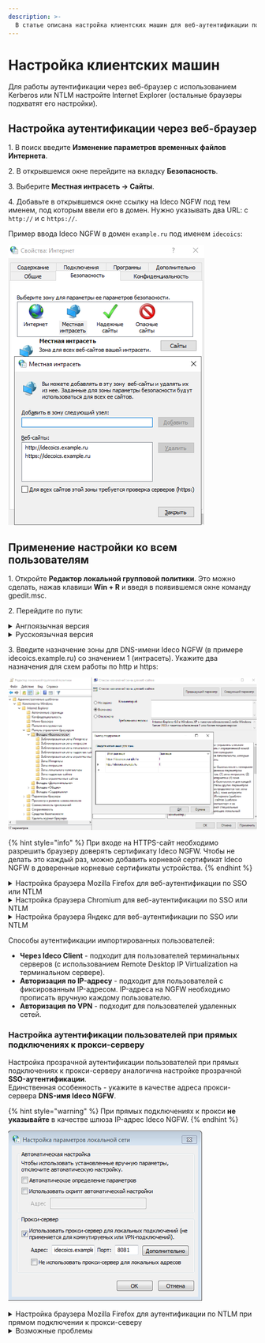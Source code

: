 ```yaml
---
description: >-
  В статье описана настройка клиентских машин для веб-аутентификации по SSO или NTLM.
---
```


# Настройка клиентских машин

Для работы аутентификации через веб-браузер с использованием Kerberos или NTLM настройте Internet Explorer (остальные браузеры подхватят его настройки).

## Настройка аутентификации через веб-браузер

1\. В поиск введите **Изменение параметров временных файлов Интернета**.

2\. В открывшемся окне перейдите на вкладку **Безопасность**.

3\. Выберите **Местная интрасеть -> Сайты**.

4\. Добавьте в открывшемся окне ссылку на Ideco NGFW под тем именем, под которым ввели его в домен. Нужно указывать два URL: c `http://` и с `https://`.

Пример ввода Ideco NGFW в домен `example.ru` под именем `idecoics`:

![](/.gitbook/assets/active-directory-user-authorization2.png)

## Применение настройки ко всем пользователям

1\. Откройте **Редактор локальной групповой политики**. Это можно сделать, нажав клавиши **Win + R** и введя в появившемся окне команду gpedit.msc.

2\. Перейдите по пути:

<details>

<summary>Англоязычная версия</summary>

**Local Group Policy Editor -> User Configuration -> Administrative Templates -> Windows Components -> Internet Explorer -> Internet Control Panel -> Security Page -> Site to Zone Assignment List**.

</details>

<details>

<summary>Русскоязычная версия</summary>

**Политика "Локальный компьютер" -> Конфигурация пользователя -> Административные шаблоны -> Компоненты Windows -> Internet Explorer -> Панель управления браузером -> Вкладка «Безопасность» -> Список назначений зоны для веб-сайтов**.

</details>

3\. Введите назначение зоны для DNS-имени Ideco NGFW (в примере idecoics.example.ru) со значением 1 (интрасеть). Укажите два назначения для схем работы по http и https:

![](/.gitbook/assets/active-directory-user-authorization3.png)

{% hint style="info" %}
При входе на HTTPS-сайт необходимо разрешить браузеру доверять сертификату Ideco NGFW. Чтобы не делать это каждый раз, можно добавить корневой сертификат Ideco NGFW в доверенные корневые сертификаты устройства.
{% endhint %}

<details>

<summary>Настройка браузера Mozilla Firefox для веб-аутентификации по SSO или NTLM</summary>

Для использования браузера **Mozilla Firefox** на странице настроек (введите *about:config* в адресной строке) укажите следующие параметры:

* **network.automatic-ntlm-auth.trusted-uris** и **network.negotiate-auth.trusted-uris** добавьте адрес локального интерфейса Ideco NGFW (например, `idecoUTM.example.ru`).
* **security.enterprise_roots.enabled** в значении `true` позволит Firefox доверять системным сертификатом и авторизовать пользователей при переходе на HTTPS-сайты.

</details>

<details>

<summary>Настройка браузера Chromium для веб-аутентификации по SSO или NTLM</summary>

1\. Откройте **Редактор реестра**.

2\. Перейдите по пути `HKEY_LOCAL_MACHINE\SOFTWARE\Policies\Chromium` (для компьютера) или `HKEY_CURRENT_USER\SOFTWARE\Policies\Chromium` (для конкретного пользователя).

3\. Создайте два новых ключа:

*  Первый ключ должен иметь тип `REG_SZ`, имя `AuthServerAllowlist` и значение `*.имя_домена`.
*  Второй ключ также должен иметь тип `REG_SZ`, имя `AuthNegotiateDelegateAllowlist` и значение `*.имя_домена`.

</details>

<details>

<summary>Настройка браузера Яндекс для веб-аутентификации по SSO или NTLM</summary>

1\. Откройте **Редактор реестра**.

2\. Перейдите по пути `HKEY_LOCAL_MACHINE\SOFTWARE\Policies\YandexBrowser` (для компьютера) или `HKEY_CURRENT_USER\SOFTWARE\Policies\YandexBrowser` (для конкретного пользователя).

3\. Создайте два новых ключа:

*  Первый ключ должен иметь тип `REG_SZ`, имя `AuthServerAllowlist` и значение `*.имя_домена`.
*  Второй ключ также должен иметь тип `REG_SZ`, имя `AuthNegotiateDelegateAllowlist` и значение `*.имя_домена`.

</details>

Способы аутентификации импортированных пользователей:

* **Через Ideco Client** - подходит для пользователей терминальных серверов (с использованием Remote Desktop IP Virtualization на терминальном сервере).
* **Авторизация по IP-адресу** - подходит для пользователей с фиксированным IP-адресом. IP-адреса на NGFW необходимо прописать вручную каждому пользователю.
* **Авторизация по VPN** - подходит для пользователей удаленных сетей.

### Настройка аутентификации пользователей при прямых подключениях к прокси-серверу

Настройка прозрачной аутентификации пользователей при прямых подключениях к прокси-серверу аналогична настройке прозрачной **SSO-аутентификации**.\
Единственная особенность - укажите в качестве адреса прокси-сервера **DNS-имя Ideco NGFW**.

{% hint style="warning" %}
При прямых подключениях к прокси **не указывайте** в качестве шлюза IP-адрес Ideco NGFW.
{% endhint %}

![](/.gitbook/assets/active-directory-user-authorization4.png)

<details>

<summary>Настройка браузера Mozilla Firefox для аутентификации по NTLM при прямом подключении к прокси-северу</summary>

Для аутентификации компьютеров, которые **не находятся в домене**, под доменным пользовательским аккаунтом на странице настроек браузера **Mozilla Firefox** (введите *about:config* в адресной строке) укажите следующие параметры:

* **network.automatic-ntlm-auth.allow-proxies** = false.
* **network.negotiate-auth.allow-proxies** = false.

Не указывайте в параметрах значение `true` для компьютеров, входящих в домен, т. к. в таком случае будет использоваться устаревший метод авторизации по NTLM.

</details>

<details>

<summary>Возможные проблемы</summary>

Если в Internet Explorer появляется окно с текстом **Для получения доступа требуется аутентификация** и аутентификация происходит только при ручном переходе по ссылке, установите параметр **Активные сценарии** в Internet Explorer в значение **Включить**:

<img src="/.gitbook/assets/active-directory-user-authorization5.png" alt="" data-size="original">

Доменному пользователю должно быть разрешено аутентифицироваться на Ideco NGFW. На контроллере домена зайдите в свойства выбранных пользователей на вкладку **Учетная запись** -> **Вход на...**, выберите пункт **только на указанные компьютеры** и пропишите имя рабочей станции для входа в систему.

Пример такой настройки представлен на скриншоте ниже:

<img src="/.gitbook/assets/active-directory-user-authorization6.png" alt="" data-size="original">

</details>